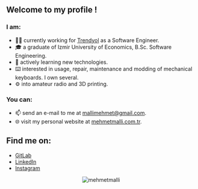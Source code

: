 ## Welcome to my profile !

### I am:
- 👨‍💻 currently working for [Trendyol](https://www.trendyol.com/whoweare) as a Software Engineer.
- 🎓 a graduate of Izmir University of Economics, B.Sc. Software Engineering.
- 🌱 actively learning new technologies.
- ⌨️ interested in usage, repair, maintenance and modding of mechanical keyboards. I own several.
- ⚙️ into amateur radio and 3D printing.

### You can:
- 📫 send an e-mail to me at [mallimehmet@gmail.com](mailto:mallimehmet@gmail.com).
- 🌐 visit my personal website at [mehmetmalli.com.tr](https://mehmetmalli.com.tr).

## Find me on: 
- [GitLab](https://gitlab.com/mehmetmalli)
- [LinkedIn](https://www.linkedin.com/in/mehmetmalli)
- [Instagram](https://www.instagram.com/mehmetmalli)

<div align="center"> <img src="https://komarev.com/ghpvc/?username=mehmetmalli" alt="mehmetmalli" /> </div>
